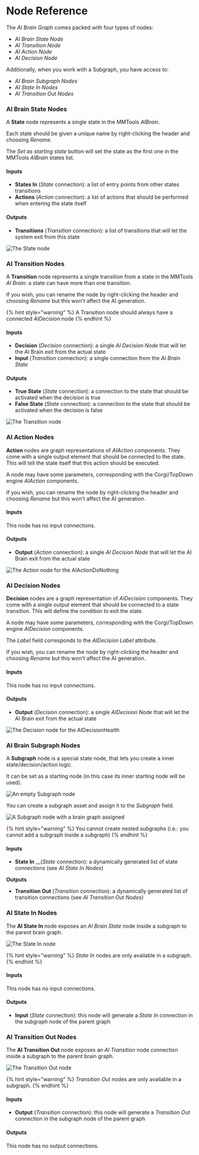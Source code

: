 # Node Reference

The _AI Brain Graph_ comes packed with four types of nodes:

* _AI Brain State Node_
* _AI Transition Node_
* _AI Action Node_
* _AI Decision Node_

Additionally, when you work with a Subgraph, you have access to:

* _AI Brain Subgraph Nodes_
* _AI State In Nodes_
* _AI Transition Out Nodes_

### AI Brain State Nodes

A **State** node represents a single state in the MMTools _AIBrain_.

Each state should be given a unique name by right-clicking the header and choosing _Rename_.

The _Set as starting state_ button will set the state as the first one in the MMTools _AIBrain_ states list.

#### Inputs

* **States In** \(_State_ connection\): a list of entry points from other states transitions
* **Actions** \(_Action_ connection\): a list of actions that should be performed when entering the state itself

#### Outputs

* **Transitions** \(_Transition_ connection\): a list of transitions that will let the system exit from this state 

![The State node](../.gitbook/assets/node_reference_001.png)

### AI Transition Nodes

A **Transition** node represents a single transition from a state in the MMTools _AI Brain_: a state can have more than one transition.

If you wish, you can rename the node by right-clicking the header and choosing _Rename_ but this won't affect the AI generation.

{% hint style="warning" %}
A Transition node should always have a connected _AIDecision_ node
{% endhint %}

#### Inputs

* **Decision** \(_Decision_ connection\): a single _AI Decision Node_ that will let the AI Brain exit from the actual state
* **Input** \(_Transition_ connection\): a single connection from the _AI Brain State_

#### Outputs

* **True State** \(_State_ connection\): a connection to the state that should be activated when the decision is true
* **False State** \(_State_ connection\): a connection to the state that should be activated when the decision is false

![The Transition node](../.gitbook/assets/node_reference_002.png)

### AI Action Nodes

**Action** nodes are graph representations of _AIAction_ components. They come with a single output element that should be connected to the state. This will tell the state itself that this action should be executed.

A node may have some parameters, corresponding with the Corgi/TopDown engine _AIAction_ components.

If you wish, you can rename the node by right-clicking the header and choosing _Rename_ but this won't affect the AI generation.

#### Inputs

This node has no input connections.

#### Outputs

* **Output** \(_Action_ connection\): a single _AI Decision Node_ that will let the AI Brain exit from the actual state

![The Action node for the AIActionDoNothing](../.gitbook/assets/node_reference_003.png)

### AI Decision Nodes

**Decision** nodes are a graph representation of _AIDecision_ components. They come with a single output element that should be connected to a state transition. This will define the condition to exit the state.

A node may have some parameters, corresponding with the Corgi/TopDown engine _AIDecision_ components.

The _Label_ field corresponds to the _AIDecision Label_ attribute.

If you wish, you can rename the node by right-clicking the header and choosing _Rename_ but this won't affect the AI generation.

#### Inputs

This node has no input connections.

#### Outputs

* **Output** \(_Decision_ connection\): a single _AIDecision Node_ that will let the AI Brain exit from the actual state

![The Decision node for the AIDecisionHealth](../.gitbook/assets/node_reference_004.png)

### AI Brain Subgraph Nodes

A **Subgraph** node is a special state node, that lets you create a inner state/decision/action logic. 

It can be set as a starting node \(in this case its inner starting node will be used\).

![An empty Subgraph node](../.gitbook/assets/node_reference_005.png)

You can create a subgraph asset and assign it to the _Subgraph_ field.

![A Subgraph node with a brain graph assigned](../.gitbook/assets/node_reference_005_a.png)

{% hint style="warning" %}
You cannot create nested subgraphs \(i.e.: you cannot add a subgraph inside a subgraph\)
{% endhint %}

#### Inputs

* **State In** __\(_State_ connection\): a dynamically generated list of state connections \(see _AI State In Nodes_\)

**Outputs**

* **Transition Out** \(_Transition_ connection\): a dynamically generated list of transition connections \(see _AI Transition Out Nodes_\)

### AI State In Nodes

The **AI State In** node exposes an _AI Brain State_ node inside a subgraph to the parent brain graph.

![The State In node](../.gitbook/assets/node_reference_006.png)

{% hint style="warning" %}
_State In_ nodes are only available in a subgraph.
{% endhint %}

#### Inputs

This node has no input connections.

#### Outputs

* **Input** \(_State_ connection\): this node will generate a _State In_ connection in the subgraph node of the parent graph

### AI Transition Out Nodes

The **AI Transition Out** node exposes an _AI Transition_ node connection inside a subgraph to the parent brain graph.

![The Transition Out node](../.gitbook/assets/node_reference_007.png)

{% hint style="warning" %}
_Transition Out_ nodes are only available in a subgraph.
{% endhint %}

#### Inputs

* **Output** \(_Transition_ connection\): this node will generate a _Transition Out_ connection in the subgraph node of the parent graph

#### Outputs

This node has no output connections.

